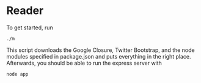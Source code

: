 # Reader

To get started, run

```
./m
```

This script downloads the Google Closure, Twitter Bootstrap, and the node
modules specified in package.json and puts everything in the right place.
Afterwards, you should be able to run the express server with

```
node app
```

